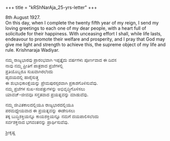 +++
title = "kRShNarAja_25-yrs-letter"
+++


8th August 1927.  
On this day, when I complete the twenty fifth year of my reign, I send my loving greetings to each one of my dear people, with a heart full of solicitude for their happiness. With unceasing effort I shall, while life lasts, endeavour to promote their welfare and prosperity, and I pray that God may give me light and strength to achieve this, the supreme object of my life and rule.
Krishnaraja Wadiyar.

ನಮ್ಮ ರಾಜ್ಯಭಾರವು ಪ್ರಾರಂಭವಾಗಿ ಇಪ್ಪತ್ತೈದು ವರ್ಷಗಳು ಪೂರ್ಣವಾದ ಈ ದಿವಸ  
ನಾವು ನಮ್ಮ ಪ್ರೀತಿಗೆ ಪಾತ್ರರಾದ ಪ್ರಜೆಗಳಲ್ಲಿ  
ಪ್ರತಿಯೊಬ್ಬರೂ ಸುಖವಾಗಿರಲೆಂದು  
ಹೃದಯದಲ್ಲಿ ಹಾರೈಸುತ್ತ  
ಈ ಶುಭಾಭಿಕಾಂಕ್ಷೆಯನ್ನು ಪ್ರೇಮಪುರಸ್ಸರವಾಗಿ ಪ್ರಕಾಶಗೊಳಿಸುವೆವು.  
ನಮ್ಮ ಪ್ರಜೆಗಳ ಸುಖ-ಸಂಪತ್ತುಗಳನ್ನು ಅಭಿವೃದ್ಧಿಗೊಳಿಸಲು  
ಯಾವಜ್-ಜೀವವೂ ಸನ್ತತವಾದ ಪ್ರಯತ್ನವನ್ನು  ಮಾಡುವೆವು. 

ನಮ್ಮ ಜೀವಿತಕಾಲದಲ್ಲಿಯೂ ರಾಜ್ಯಭಾರದಲ್ಲಿಯೂ  
ಪರಮಧ್ಯೇಯವಾದ ಈ ಪ್ರಯತ್ನವನ್ನು ಈಡೇರಿಸಲು  
ತಕ್ಕ ಬುದ್ಧಿಶಕ್ತಿಯನ್ನೂ ಕಾಯಶಕ್ತಿಯನ್ನೂ ನಮಗೆ ದಯಪಾಲಿಸಲೆಂದು  
ಸರ್ವಶಕ್ತನಾದ ಭಗವಂತನನ್ನು ಪ್ರಾರ್ಥಿಸುವೆವು. 

ಶ್ರೀಕೃಷ್ಣ
